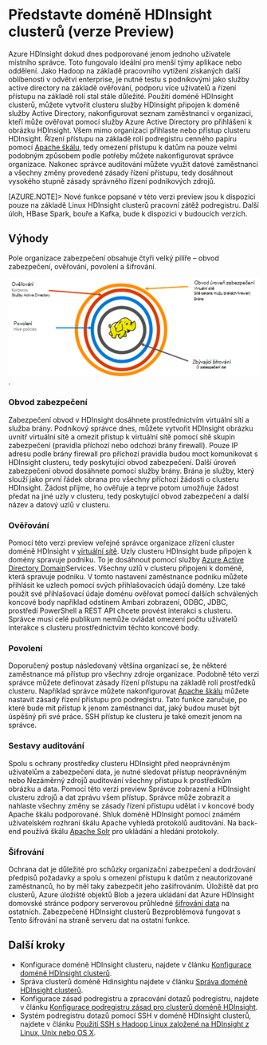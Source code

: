 <properties
    pageTitle="Zabezpečené HDInsight přehled | Microsoft Azure"
    description="Informace..."
    services="hdinsight"
    documentationCenter=""
    authors="saurinsh"
    manager="jhubbard"
    editor="cgronlun"
    tags="azure-portal"/>

<tags
    ms.service="hdinsight"
    ms.devlang="na"
    ms.topic="hero-article"
    ms.tgt_pltfrm="na"
    ms.workload="big-data"
    ms.date="10/24/2016"
    ms.author="saurinsh"/>

# <a name="introduce-domain-joined-hdinsight-clusters-preview"></a>Představte doméně HDInsight clusterů (verze Preview)

Azure HDInsight dokud dnes podporované jenom jednoho uživatele místního správce. Toto fungovalo ideální pro menší týmy aplikace nebo oddělení. Jako Hadoop na základě pracovního vytížení získaných další oblíbenosti v odvětví enterprise, je nutné testu s podnikovými jako služby active directory na základě ověřování, podporu více uživatelů a řízení přístupu na základě rolí stal stále důležité. Použití doméně HDInsight clusterů, můžete vytvořit clusteru služby HDInsight připojen k doméně služby Active Directory, nakonfigurovat seznam zaměstnanci v organizaci, kteří může ověřovat pomocí služby Azure Active Directory pro přihlášení k obrázku HDInsight. Všem mimo organizaci přihlaste nebo přístup clusteru HDInsight. Řízení přístupu na základě rolí podregistru cenného papíru pomocí [Apache škálu](http://hortonworks.com/apache/ranger/), tedy omezení přístupu k datům na pouze velmi podobným způsobem podle potřeby můžete nakonfigurovat správce organizace. Nakonec správce auditování můžete využít datové zaměstnanci a všechny změny provedené zásady řízení přístupu, tedy dosáhnout vysokého stupně zásady správného řízení podnikových zdrojů.

[AZURE.NOTE]> Nové funkce popsané v této verzi preview jsou k dispozici pouze na základě Linux HDInsight clusterů pracovní zátěž podregistru. Další úloh, HBase Spark, bouře a Kafka, bude k dispozici v budoucích verzích. 

## <a name="benefits"></a>Výhody

Pole organizace zabezpečení obsahuje čtyři velký pilíře – obvod zabezpečení, ověřování, povolení a šifrování.

![HDInsight připojen domény clusterů výhod pilíře](./media/hdinsight-domain-joined-introduction/hdinsight-domain-joined-four-pillars.png).

### <a name="perimeter-security"></a>Obvod zabezpečení

Zabezpečení obvod v HDInsight dosáhnete prostřednictvím virtuální sítí a služba brány. Podnikový správce dnes, můžete vytvořit HDInsight obrázku uvnitř virtuální sítě a omezit přístup k virtuální sítě pomocí sítě skupin zabezpečení (pravidla příchozí nebo odchozí brány firewall). Pouze IP adresu podle brány firewall pro příchozí pravidla budou moct komunikovat s HDInsight clusteru, tedy poskytující obvod zabezpečení. Další úroveň zabezpečení obvod dosáhnete pomocí služby brány. Brána je služby, který slouží jako první řádek obrana pro všechny příchozí žádosti o clusteru HDInsight. Žádost přijme, ho ověřuje a teprve potom umožňuje žádost předat na jiné uzly v clusteru, tedy poskytující obvod zabezpečení a další název a datový uzlů v clusteru.

### <a name="authentication"></a>Ověřování

Pomocí této verzi preview veřejné správce organizace zřízení cluster doméně HDInsight v [virtuální sítě](https://azure.microsoft.com/services/virtual-network/). Uzly clusteru HDInsight bude připojen k domény spravuje podniku. To je dosáhnout pomocí služby [Azure Active Directory Domain](https://technet.microsoft.com/library/cc770946.aspx)Services. Všechny uzlů v clusteru připojeni k doméně, která spravuje podniku. V tomto nastavení zaměstnance podniku můžete přihlásit ke uzlech pomocí svých přihlašovacích údajů domény. Lze také použít své přihlašovací údaje doménu ověřovat pomocí dalších schválených koncové body například odstínem Ambari zobrazení, ODBC, JDBC, prostředí PowerShell a REST API chcete provést interakci s clusteru. Správce musí celé publikum nemůže ovládat omezení počtu uživatelů interakce s clusteru prostřednictvím těchto koncové body.

### <a name="authorization"></a>Povolení

Doporučený postup následovaný většina organizací se, že některé zaměstnance má přístup pro všechny zdroje organizace. Podobně této verzi správce můžete definovat zásady řízení přístupu na základě rolí prostředků clusteru. Například správce můžete nakonfigurovat [Apache škálu](http://hortonworks.com/apache/ranger/) můžete nastavit zásady řízení přístupu pro podregistru. Tato funkce zaručuje, po které bude mít přístup k jenom zaměstnanci dat, jaký budou muset být úspěšný při své práce. SSH přístup ke clusteru je také omezit jenom na správce.


### <a name="auditing"></a>Sestavy auditování

Spolu s ochrany prostředky clusteru HDInsight před neoprávněným uživatelům a zabezpečení data, je nutné sledovat přístup neoprávněným nebo Nezáměrný zdrojů auditování všechny přístupu k prostředkům obrázku a data. Pomocí této verzi preview Správce zobrazení a HDInsight clusteru zdrojů a dat zprávu všem přístup. Správce může zobrazit a nahlaste všechny změny se zásady řízení přístupu udělat i v koncové body Apache škálu podporované. Shluk doméně HDInsight pomocí známém uživatelském rozhraní škálu Apache vyhledá protokolů auditování. Na back-end používá škálu [Apache Solr]( http://hortonworks.com/apache/solr/) pro ukládání a hledání protokoly.

### <a name="encryption"></a>Šifrování

Ochrana dat je důležité pro schůzky organizační zabezpečení a dodržování předpisů požadavky a spolu s omezení přístupu k datům z neautorizované zaměstnanců, ho by měl taky zabezpečit jeho zašifrováním. Úložiště dat pro clusterů, Azure úložiště objektů Blob a jezera ukládání dat Azure HDInsight domovské stránce podpory serverovou průhledné [šifrování data](../storage/storage-service-encryption.md) na ostatních. Zabezpečené HDInsight clusterů Bezproblémová fungovat s Tento šifrování na straně serveru dat na ostatní funkce.

## <a name="next-steps"></a>Další kroky

- Konfigurace doméně HDInsight clusteru, najdete v článku [Konfigurace doméně HDInsight clusterů](hdinsight-domain-joined-configure.md).
- Správa clusterů doméně Hdinsightu najdete v článku [Správa doméně HDInsight clusterů](hdinsight-domain-joined-manage.md).
- Konfigurace zásad podregistru a zpracování dotazů podregistru, najdete v článku [Konfigurace podregistru zásad pro clusterů doméně HDInsight](hdinsight-domain-joined-run-hive.md).
- Systém podregistru dotazů pomocí SSH v doméně HDInsight clusterů, najdete v článku [Použití SSH s Hadoop Linux založené na HDInsight z Linux, Unix nebo OS X](hdinsight-hadoop-linux-use-ssh-unix.md#connect-to-a-domain-joined-hdinsight-cluster).